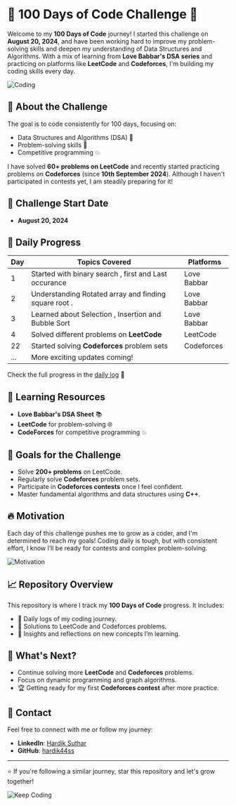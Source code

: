 # 💯 100 Days of Code Challenge 🚀

Welcome to my **100 Days of Code** journey! I started this challenge on **August 20, 2024**, and have been working hard to improve my problem-solving skills and deepen my understanding of Data Structures and Algorithms. With a mix of learning from **Love Babbar's DSA series** and practicing on platforms like **LeetCode** and **Codeforces**, I'm building my coding skills every day.

![Coding](https://media.giphy.com/media/qgQUggAC3Pfv687qPC/giphy.gif)

## 🌟 About the Challenge

The goal is to code consistently for 100 days, focusing on:
- Data Structures and Algorithms (DSA) 🌳
- Problem-solving skills 🧠
- Competitive programming 💥

I have solved **60+ problems on LeetCode** and recently started practicing problems on **Codeforces** (since **10th September 2024**). Although I haven't participated in contests yet, I am steadily preparing for it!

## 📆 Challenge Start Date
- **August 20, 2024**

## 📝 Daily Progress

| Day | Topics Covered                                                                                                    | Platforms         |
|-----|-------------------------------------------------------------------------------------------------------------------|-------------------|
| 1   | Started with binary search , first and Last occurance                                                             | Love Babbar       |
| 2   | Understanding Rotated array and finding square root .                                                             | Love Babbar       |
| 3   | Learned about Selection , Insertion and Bubble Sort                                                               | Love Babbar       |
| 4   | Solved different problems on **LeetCode**                                                                         | LeetCode          |
| 22  | Started solving **Codeforces** problem sets                                                                       | Codeforces        |
| ... | More exciting updates coming!                                                                                     |                   |

Check the full progress in the [daily log](./logs/daily-log.md) 📜

## 🧠 Learning Resources

- **Love Babbar's DSA Sheet** 📚
- **LeetCode** for problem-solving 🌐
- **CodeForces** for competitive programming 💥

## 🎯 Goals for the Challenge

- Solve **200+ problems** on LeetCode.
- Regularly solve **Codeforces** problem sets.
- Participate in **Codeforces contests** once I feel confident.
- Master fundamental algorithms and data structures using **C++**.

## 🔥 Motivation

Each day of this challenge pushes me to grow as a coder, and I'm determined to reach my goals! Coding daily is tough, but with consistent effort, I know I’ll be ready for contests and complex problem-solving.

![Motivation](https://media.giphy.com/media/L1R1tvI9svkIWwpVYr/giphy.gif)

## 📈 Repository Overview

This repository is where I track my **100 Days of Code** progress. It includes:
- 📝 Daily logs of my coding journey.
- 📁 Solutions to LeetCode and Codeforces problems.
- 🧠 Insights and reflections on new concepts I’m learning.

## 🌈 What's Next?

- Continue solving more **LeetCode** and **Codeforces** problems.
- Focus on dynamic programming and graph algorithms.
- 🏆 Getting ready for my first **Codeforces contest** after more practice.

## 📧 Contact

Feel free to connect with me or follow my journey:
- **LinkedIn**: [Hardik Suthar](https://www.linkedin.com/in/hardik44ss)
- **GitHub**: [hardik44ss](https://github.com/hardik44ss)

---

⭐ If you're following a similar journey, star this repository and let's grow together!

![Keep Coding](https://media.giphy.com/media/13HgwGsXF0aiGY/giphy.gif)
